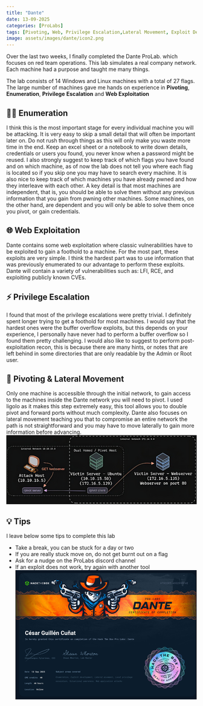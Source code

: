 ```yaml
---
title: "Dante"
date: 13-09-2025
categories: [ProLabs]
tags: [Pivoting, Web, Privilege Escalation,Lateral Movement, Exploit Development]
image: assets/images/dante/icon2.png
---
```


Over the last two weeks, I finally completed the Dante ProLab. which focuses on red team operations. This lab simulates a real company network. Each machine had a purpose and taught me many things.

The lab consists of 14 Windows and Linux machines with a total of 27 flags. The large number of machines gave me hands on experience in **Pivoting**, **Enumeration**, **Privilege** **Escalation** and **Web Exploitation**

## 🕵️‍♂️ Enumeration
I think this is the most important stage for every individual machine you will be attacking. It is very easy to skip a small detail that will often be important later on. Do not rush through things as this will only make you waste more time in the end. Keep an excel sheet or a notebook to write down details, credentials or users you found, you never know when a password might be reused. I also strongly suggest to keep track of which flags you have found and on which machine, as of now the lab does not tell you where each flag is located so if you skip one you may have to search every machine. It is also nice to keep track of which machines you have already pwned and how they interleave with each other. A key detail is that most machines are independent, that is, you should be able to solve them without any previous information that you gain from pwning other machines. Some machines, on the other hand, are dependent and you will only be able to solve them once you pivot, or gain credentials.

## 🌐 Web Exploitation
Dante contains some web exploitation where classic vulnerabilities have to be exploited to gain a foothold to a machine. For the most part, these exploits are very simple. I think the hardest part was to use information that was previously enumerated to our advantage to perform these exploits. Dante will contain a variety of vulnerabilities such as: LFI, RCE, and exploiting publicly known CVEs.

## ⚡ Privilege Escalation
I found that most of the privilege escalations were pretty trivial. I definitely spent longer trying to get a foothold for most machines. I would say that the hardest ones were the buffer overflow exploits, but this depends on your experience, I personally have never had to perform a buffer overflow so I found them pretty challenging. I would also like to suggest to perform post-exploitation recon, this is because there are many hints, or notes that are left behind in some directories that are only readable by the Admin or Root user. 

## 🔀 Pivoting & Lateral Movement
Only one machine is accessible through the initial network, to gain access to the machines inside the Dante network you will need to pivot. I used ligolo as it makes this step extremely easy, this tool allows you to double pivot and forward ports without much complexity. Dante also focuses on lateral movement teaching you that to compromise an entire network the path is not straightforward and you may have to move laterally to gain more information before advancing. 
![dante](assets/images/dante/pivot2.png)

## 💡 Tips
I leave below some  tips to complete this lab
* Take a break, you can be stuck for a day or two 
* If you are really stuck move on, do not get burnt out on a flag
* Ask for a nudge on the ProLabs discord channel
* If an exploit does not work, try again with another tool
![dante](assets/images/dante/Dante.png)
